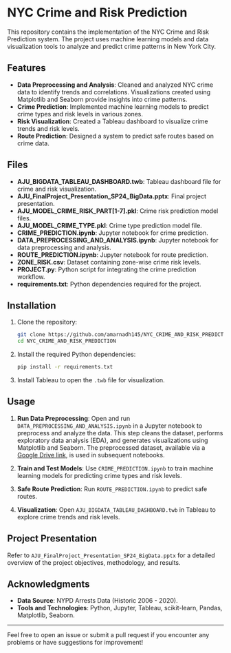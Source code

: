 # NYC Crime and Risk Prediction

This repository contains the implementation of the NYC Crime and Risk Prediction system. The project uses machine learning models and data visualization tools to analyze and predict crime patterns in New York City.

## Features

- **Data Preprocessing and Analysis**: Cleaned and analyzed NYC crime data to identify trends and correlations. Visualizations created using Matplotlib and Seaborn provide insights into crime patterns.
- **Crime Prediction**: Implemented machine learning models to predict crime types and risk levels in various zones.
- **Risk Visualization**: Created a Tableau dashboard to visualize crime trends and risk levels.
- **Route Prediction**: Designed a system to predict safe routes based on crime data.

## Files

- **AJU_BIGDATA_TABLEAU_DASHBOARD.twb**: Tableau dashboard file for crime and risk visualization.
- **AJU_FinalProject_Presentation_SP24_BigData.pptx**: Final project presentation.
- **AJU_MODEL_CRIME_RISK_PART[1-7].pkl**: Crime risk prediction model files.
- **AJU_MODEL_CRIME_TYPE.pkl**: Crime type prediction model file.
- **CRIME_PREDICTION.ipynb**: Jupyter notebook for crime prediction.
- **DATA_PREPROCESSING_AND_ANALYSIS.ipynb**: Jupyter notebook for data preprocessing and analysis.
- **ROUTE_PREDICTION.ipynb**: Jupyter notebook for route prediction.
- **ZONE_RISK.csv**: Dataset containing zone-wise crime risk levels.
- **PROJECT.py**: Python script for integrating the crime prediction workflow.
- **requirements.txt**: Python dependencies required for the project.

## Installation

1. Clone the repository:
   ```bash
   git clone https://github.com/amarnadh145/NYC_CRIME_AND_RISK_PREDICTION.git
   cd NYC_CRIME_AND_RISK_PREDICTION
   ```

2. Install the required Python dependencies:
   ```bash
   pip install -r requirements.txt
   ```

3. Install Tableau to open the `.twb` file for visualization.

## Usage

1. **Run Data Preprocessing**:
   Open and run `DATA_PREPROCESSING_AND_ANALYSIS.ipynb` in a Jupyter notebook to preprocess and analyze the data. This step cleans the dataset, performs exploratory data analysis (EDA), and generates visualizations using Matplotlib and Seaborn. The preprocessed dataset, available via a [Google Drive link](https://drive.google.com/), is used in subsequent notebooks.

2. **Train and Test Models**:
   Use `CRIME_PREDICTION.ipynb` to train machine learning models for predicting crime types and risk levels.

3. **Safe Route Prediction**:
   Run `ROUTE_PREDICTION.ipynb` to predict safe routes.

4. **Visualization**:
   Open `AJU_BIGDATA_TABLEAU_DASHBOARD.twb` in Tableau to explore crime trends and risk levels.

## Project Presentation

Refer to `AJU_FinalProject_Presentation_SP24_BigData.pptx` for a detailed overview of the project objectives, methodology, and results.

## Acknowledgments

- **Data Source**: NYPD Arrests Data (Historic 2006 - 2020).
- **Tools and Technologies**: Python, Jupyter, Tableau, scikit-learn, Pandas, Matplotlib, Seaborn.

---

Feel free to open an issue or submit a pull request if you encounter any problems or have suggestions for improvement!
